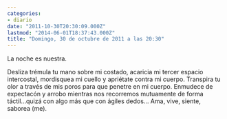 ```yaml
---
categories:
- diario
date: "2011-10-30T20:30:09.000Z"
lastmod: "2014-06-01T18:37:43.000Z"
title: "Domingo, 30 de octubre de 2011 a las 20:30"
---
```


La noche es nuestra.


Desliza trémula tu mano sobre mi costado, acaricia mi tercer espacio intercostal, mordisquea mi cuello y apriétate contra mi cuerpo. Transpira tu olor a través de mis poros para que penetre en mi cuerpo. Enmudece de expectacón y arrobo mientras nos recorremos mutuamente de forma táctil...quizá con algo más que con ágiles dedos...
Ama, vive, siente, saborea (me).